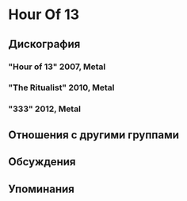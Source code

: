 # Hour Of 13



## Дискография

### "Hour of 13" 2007, Metal



### "The Ritualist" 2010, Metal



### "333" 2012, Metal




## Отношения с другими группами


## Обсуждения


## Упоминания

